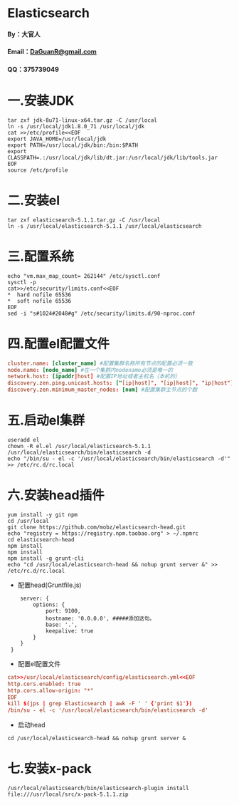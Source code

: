 # Elasticsearch 
#### By：大官人
#### Email：DaGuanR@gmail.com
#### QQ：375739049

# 一.安装JDK

```shell
tar zxf jdk-8u71-linux-x64.tar.gz -C /usr/local
ln -s /usr/local/jdk1.8.0_71 /usr/local/jdk
cat >>/etc/profile<<EOF
export JAVA_HOME=/usr/local/jdk
export PATH=/usr/local/jdk/bin:/bin:$PATH
export CLASSPATH=.:/usr/local/jdk/lib/dt.jar:/usr/local/jdk/lib/tools.jar
EOF
source /etc/profile
```

# 二.安装el

```shell
tar zxf elasticsearch-5.1.1.tar.gz -C /usr/local
ln -s /usr/local/elasticsearch-5.1.1 /usr/local/elasticsearch
```

# 三.配置系统

```shell
echo "vm.max_map_count= 262144" /etc/sysctl.conf
sysctl -p
cat>>/etc/security/limits.conf<<EOF
*  hard nofile 65536*  soft nofile 65536
EOF
sed -i "s#1024#2048#g" /etc/security/limits.d/90-nproc.conf
```

# 四.配置el配置文件

```conf
cluster.name: [cluster_name] #配置集群名称所有节点的配置必须一致
node.name: [node_name] #在一个集群内nodename必须是唯一的
network.host: [ipaddr|host] #配置IP地址或者主机名（本机的）
discovery.zen.ping.unicast.hosts: ["[ip|host]", "[ip|host]", "ip|host"] #配置集群所有的节点的IP或主机名
discovery.zen.minimum_master_nodes: [num] #配置集群主节点的个数
```

# 五.启动el集群

```shell
useradd el
chown -R el.el /usr/local/elasticsearch-5.1.1
/usr/local/elasticsearch/bin/elasticsearch -d
echo "/bin/su - el -c '/usr/local/elasticsearch/bin/elasticsearch -d'" >> /etc/rc.d/rc.local
```

# 六.安装head插件

```shell
yum install -y git npm
cd /usr/local
git clone https://github.com/mobz/elasticsearch-head.git
echo "registry = https://registry.npm.taobao.org" > ~/.npmrc
cd elasticsearch-head
npm install
npm install
npm install -g grunt-cli
echo "cd /usr/local/elasticsearch-head && nohup grunt server &" >> /etc/rc.d/rc.local
```
* 配置head(Gruntfile.js)

```shell
	server: {
 		options: {
 			port: 9100,
 			hostname: '0.0.0.0', #####添加这句。
 			base: '.',
 			keepalive: true
 		}
 	}
 }
```
 
 * 配置el配置文件
 
```conf 
cat>>/usr/local/elasticsearch/config/elasticsearch.yml<<EOF
http.cors.enabled: true
http.cors.allow-origin: "*"
EOF
kill $(jps | grep Elasticsearch | awk -F ' ' {'print $1'})
/bin/su - el -c '/usr/local/elasticsearch/bin/elasticsearch -d'
```

* 启动head

```shell
cd /usr/local/elasticsearch-head && nohup grunt server &
```

# 七.安装x-pack

```shell
/usr/local/elasticsearch/bin/elasticsearch-plugin install file:///usr/local/src/x-pack-5.1.1.zip
```

